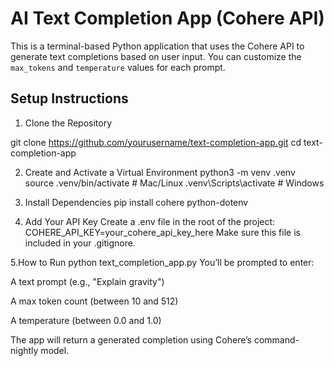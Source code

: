 # AI Text Completion App (Cohere API)

This is a terminal-based Python application that uses the Cohere API to generate text completions based on user input. You can customize the `max_tokens` and `temperature` values for each prompt.

## Setup Instructions

1. Clone the Repository

git clone https://github.com/yourusername/text-completion-app.git
cd text-completion-app

2. Create and Activate a Virtual Environment
python3 -m venv .venv
source .venv/bin/activate  # Mac/Linux
.venv\Scripts\activate     # Windows

3. Install Dependencies
pip install cohere python-dotenv

4. Add Your API Key
Create a .env file in the root of the project:
COHERE_API_KEY=your_cohere_api_key_here
Make sure this file is included in your .gitignore.

5.How to Run
python text_completion_app.py
You’ll be prompted to enter:

A text prompt (e.g., "Explain gravity")

A max token count (between 10 and 512)

A temperature (between 0.0 and 1.0)

The app will return a generated completion using Cohere’s command-nightly model.

